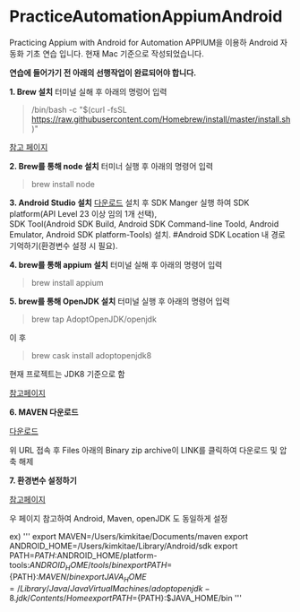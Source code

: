 # PracticeAutomationAppiumAndroid
Practicing Appium with Android for Automation
APPIUM을 이용하 Android 자동화 기초 연습 입니다.
현재 Mac 기준으로 작성되었습니다.

**연습에 들어가기 전 아래의 선행작업이 완료되어야 합니다.**

**1. Brew 설치**
터미널 실해 후 아래의 명렁어 입력
> /bin/bash -c "$(curl -fsSL https://raw.githubusercontent.com/Homebrew/install/master/install.sh)"


[참고 페이지](https://brew.sh/index_ko)


**2. Brew를 통해 node 설치**
터미너 실행 후 아래의 명령어 입력
> brew install node

**3. Android Studio 설치**
[다운로드](https://developer.android.com/studio)
설치 후 SDK Manger 실행 하여 
SDK platform(API Level 23 이상 임의 1개 선택),  
SDK Tool(Android SDK Build, Android SDK Command-line Toold, Android Emulator, Android SDK platform-Tools) 설치. 
#Android SDK Location 내 경로 기억하기(환경변수 설정 시 필요). 

**4. brew를 통해 appium 설치**
터미널 실해 후 아래의 명령어 입력
> brew install appium


**5. brew를 통해 OpenJDK 설치**
터미널 실행 후 아래의 명령어 입력
> brew tap AdoptOpenJDK/openjdk


이 후

> brew cask install adoptopenjdk8


현재 프로젝트는 JDK8 기준으로 함

[참고페이지](https://findstar.pe.kr/2019/01/20/install-openjdk-by-homebrew/)

**6. MAVEN 다운로드**

[다운로드](https://maven.apache.org/download.cgi)

위 URL 접속 후 Files 아래의 Binary zip archive이 LINK를 클릭하여 다운로드 및 압축 해제

**7. 환경변수 설정하기**

[참고페이지](https://whitepaek.tistory.com/28)

우 페이지 참고하여 Android, Maven, openJDK 도 동일하게 설정

ex)
'''
export MAVEN=/Users/kimkitae/Documents/maven
export ANDROID_HOME=/Users/kimkitae/Library/Android/sdk
export PATH=${PATH}:$ANDROID_HOME/platform-tools:$ANDROID_HOME/tools/bin
export PATH=${PATH}:$MAVEN/bin
export JAVA_HOME=/Library/Java/JavaVirtualMachines/adoptopenjdk-8.jdk/Contents/Home
export PATH=${PATH}:$JAVA_HOME/bin
'''
